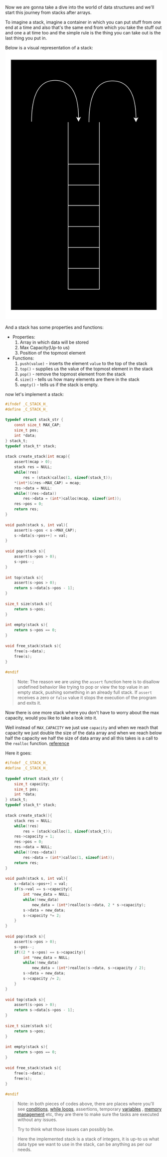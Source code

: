 Now we are gonna take a dive into the world of data structures and we'll start this journey from stacks after arrays.

To imagine a stack, imagine a container in which you can put stuff from one end at a time and also that's the same end from which you take the stuff out and one a at time too and the simple rule is the thing you can take out is the last thing you put in.

Below is a visual representation of a stack:
![stack](../diagrams/stack.svg)

And a stack has some properties and functions:
- Properties:
	1. Array in which data will be stored
	2. Max Capacity(Up-to us)
	3. Position of the topmost element
- Functions:
	1. `push(value)` - inserts the element `value` to the top of the stack
	2. `top()` - supplies us the value of the topmost element in the stack
	3. `pop()` - remove the topmost element from the stack
	4. `size()` - tells us how many elements are there in the stack
	5. `empty()` - tells us if the stack is empty.


now let's implement a stack:

```c
#ifndef _C_STACK_H_
#define _C_STACK_H_

typedef struct stack_str {
	const size_t MAX_CAP;
	size_t pos;
	int *data;
} stack_t;
typedef stack_t* stack;

stack create_stack(int mcap){
	assert(mcap > 0);
	stack res = NULL;
	while(!res)
		res = (stack)calloc(1, sizeof(stack_t));
	*(int*)&(res->MAX_CAP) = mcap;
	res->data = NULL:
	while(!(res->data))
		res->data = (int*)calloc(mcap, sizeof(int));
	res->pos = 0;
	return res;
}

void push(stack s, int val){
	assert(s->pos < s->MAX_CAP);
	s->data[s->pos++] = val;
}

void pop(stack s){
	assert(s->pos > 0);
	s->pos--;
}

int top(stack s){
	assert(s->pos > 0);
	return s->data[s->pos - 1];
}

size_t size(stack s){
	return s->pos;
}

int empty(stack s){
	return s->pos == 0;
}

void free_stack(stack s){
	free(s->data);
	free(s);
}

#endif
```

> Note: The reason we are using the `assert` function here is to disallow undefined behavior like trying to pop or view the top value in an empty stack, pushing something in an already full stack. If `assert` receives a zero or `false` value it stops the execution of the program and exits it.

Now there is one more stack where you don't have to worry about the max capacity, would you like to take a look into it.

Well instead of `MAX_CAPACITY` we just use `capacity` and when we reach that capacity we just double the size of the data array and when we reach below half the capacity we half the size of data array and all this takes is a call to the `realloc` function. [reference](../topics/memory.md)

Here it goes:

```c
#ifndef _C_STACK_H_
#define _C_STACK_H_

typedef struct stack_str {
	size_t capacity;
	size_t pos;
	int *data;
} stack_t;
typedef stack_t* stack;

stack create_stack(){
	stack res = NULL;
	while(!res)
		res = (stack)calloc(1, sizeof(stack_t));
	res->capacity = 1;
	res->pos = 0;
	res->data = NULL;
	while(!(res->data))
		res->data = (int*)calloc(1, sizeof(int));
	return res;
}

void push(stack s, int val){
	s->data[s->pos++] = val;
	if(s->val == s->capacity){
		int *new_data = NULL;
		while(!new_data)
			new_data = (int*)realloc(s->data, 2 * s->capacity);
		s->data = new_data;
		s->capacity *= 2;
	}
}

void pop(stack s){
	assert(s->pos > 0);
	s->pos--;
	if((2 * s->pos) == s->capacity){
		int *new_data = NULL;
		while(!new_data)
			new_data = (int*)realloc(s->data, s->capacity / 2);
		s->data = new_data;
		s->capacity /= 2;
	}
}

void top(stack s){
	assert(s->pos > 0);
	return s->data[s->pos - 1];
}

size_t size(stack s){
	return s->pos;
}

int empty(stack s){
	return s->pos == 0;
}

void free_stack(stack s){
	free(s->data);
	free(s);
}

#endif
```

> Note: in both pieces of codes above, there are places where you'll see [conditions](../control-flow/conditionality.md), [while loops](../control-flow/loops.md), assertions, temporary [variables](../topics/data-types-vars.md) , [memory management](../topics/memory.md) etc, they are there to make sure the tasks are executed without any issues.
> 
> Try to think what those issues can possibly be.

> Here the implemented stack is a stack of integers, it is up-to us what data type we want to use in the stack, can be anything as per our needs.